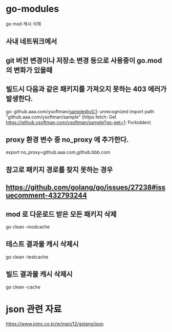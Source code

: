 # go-modules
go mod 캐시 삭제
## 사내 네트워크에서
## git 버전 변경이나 저장소 변경 등으로 사용중이 go.mod 의 변화가 있을때
## 빌드시 다음과 같은 패키지를 가져오지 못하는 403 에러가 발생한다.
go: github.aaa.com/ysoftman/sample@v0.1: unrecognized import path "github.aaa.com/ysoftman/sample" (https fetch: Get https://github.ysoftman.com/ysoftman/sample?go-get=1: Forbidden)

## proxy 환경 변수 중 no_proxy 에 추가한다.
export no_proxy=github.aaa.com,github.bbb.com

## 참고로 패키지 경로를 찾지 못하는 경우
## https://github.com/golang/go/issues/27238#issuecomment-432793244
## mod 로 다운로드 받은 모든 패키지 삭제
go clean -modcache

## 테스트 결과물 캐시 삭제시
go clean -testcache

## 빌드 결과물 캐시 삭제시
go clean -cache


# json 관련 자료 
https://www.joinc.co.kr/w/man/12/golang/json
